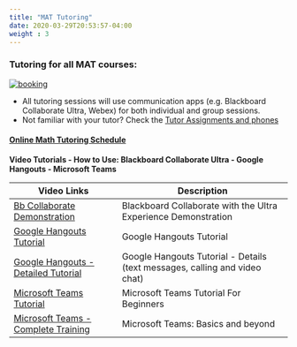 ```yaml
---
title: "MAT Tutoring"
date: 2020-03-29T20:53:57-04:00
weight : 3
---
```


### Tutoring for all MAT courses: 

[![booking](/mathematics/docs/booking.png)](https://outlook.office365.com/owa/calendar/MATLabs@CUNY907.onmicrosoft.com/bookings/)

- All tutoring sessions will use communication apps (e.g. Blackboard Collaborate Ultra, Webex) for both individual and group sessions.
- Not familiar with your tutor? Check the [Tutor Assignments and phones](/mathematics/docs/TutorAssignmentsPhones.pdf)

#### [Online Math Tutoring Schedule](https://docs.google.com/spreadsheets/d/1iHYgTEp6x2wTQE5zS-nD-j2A1q9ijNexi1KOWFLTilo/edit?usp=sharing)


**Video Tutorials - How to Use: Blackboard Collaborate Ultra - Google Hangouts - Microsoft Teams**

| Video Links                                                                        | Description                                                                |
|------------------------------------------------------------------------------------|----------------------------------------------------------------------------|
| [Bb Collaborate Demonstration](https://youtu.be/ffSca5E4mjs)                       | Blackboard Collaborate with the Ultra Experience Demonstration             |
| [Google Hangouts Tutorial](https://www.youtube.com/watch?v=Kkgdc92KMnQ)            | Google Hangouts Tutorial                                                   |
| [Google Hangouts - Detailed Tutorial](https://www.youtube.com/watch?v=DPZb3D0500I) | Google Hangouts Tutorial - Details (text messages, calling and video chat) |
| [Microsoft Teams Tutorial](https://www.youtube.com/watch?v=vo06YhA7kSs)            | Microsoft Teams Tutorial For Beginners                                     |
| [Microsoft Teams - Complete Training](https://www.youtube.com/watch?v=AIrD0zgUwhc) | Microsoft Teams: Basics and beyond                                         |
